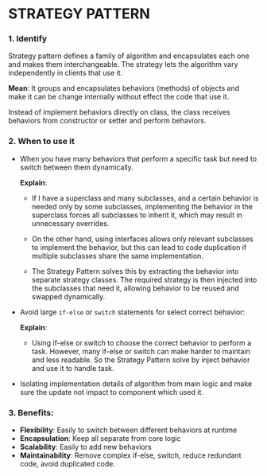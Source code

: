 # STRATEGY PATTERN

### 1. Identify

Strategy pattern defines a family of algorithm and encapsulates each one and makes them interchangeable.
The strategy lets the algorithm vary independently in clients that use it.

**Mean**:
It groups and encapsulates behaviors (methods) of objects and make it can be change internally without effect the code
that use it.

Instead of implement behaviors directly on class, the class receives behaviors from constructor or setter and perform
behaviors.

### 2. When to use it

* When you have many behaviors that perform a specific task but need to switch between them dynamically.

  **Explain**:

    * If I have a superclass and many subclasses, and a certain behavior is needed only by some subclasses, implementing
      the behavior in the superclass forces all subclasses to inherit it, which may result in unnecessary overrides.

    * On the other hand, using interfaces allows only relevant subclasses to implement the behavior, but this can lead
      to code duplication if multiple subclasses share the same implementation.

    * The Strategy Pattern solves this by extracting the behavior into separate strategy classes. The required strategy
      is then injected into the subclasses that need it, allowing behavior to be reused and swapped dynamically.


* Avoid large `if-else` or `switch` statements for select correct behavior:

  **Explain**:

    * Using if-else or switch to choose the correct behavior to perform a task. However, many if-else or switch can make
      harder to maintain and less readable. So the Strategy Pattern solve by inject behavior and use it to handle task.


* Isolating implementation details of algorithm from main logic and make sure the update not impact to component which
  used it.

### 3. Benefits:

* **Flexibility**: Easily to switch between different behaviors at runtime
* **Encapsulation**: Keep all separate from core logic
* **Scalability**: Easily to add new behaviors
* **Maintainability**: Remove complex if-else, switch, reduce redundant code, avoid duplicated code. 